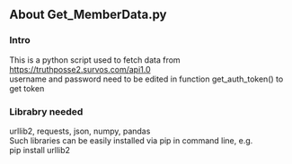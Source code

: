 ## About Get_MemberData.py

### Intro
This is a python script used to fetch data from https://truthposse2.survos.com/api1.0  
username and password need to be edited in function get_auth_token() to get token

### Librabry needed
urllib2, requests, json, numpy, pandas  
Such libraries can be easily installed via pip in command line, e.g.  
	pip install urllib2